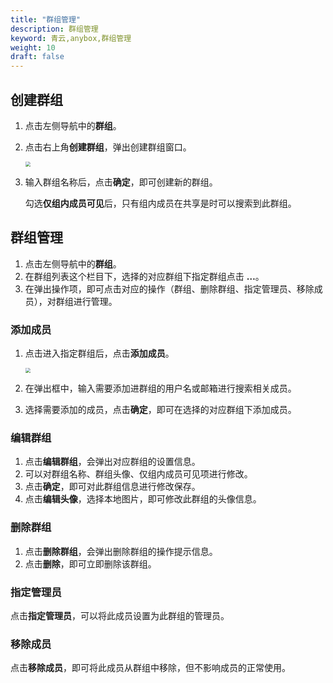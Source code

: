 ```yaml
---
title: "群组管理"
description: 群组管理
keyword: 青云,anybox,群组管理
weight: 10
draft: false
---
```


## 创建群组

1. 点击左侧导航中的**群组**。

2. 点击右上角**创建群组**，弹出创建群组窗口。

   <img src="../../../_images/manager_menber13.png" style="zoom:50%;" />

3. 输⼊群组名称后，点击**确定**，即可创建新的群组。

   勾选**仅组内成员可见**后，只有组内成员在共享是时可以搜索到此群组。

## 群组管理

1. 点击左侧导航中的**群组**。
2. 在群组列表这个栏目下，选择的对应群组下指定群组点击 **…**。
3. 在弹出操作项，即可点击对应的操作（群组、删除群组、指定管理员、移除成员），对群组进行管理。

### 添加成员

1. 点击进入指定群组后，点击**添加成员**。

   <img src="../../../_images/manager_menber14.png" style="zoom:50%;" />

2. 在弹出框中，输⼊需要添加进群组的用户名或邮箱进行搜索相关成员。

3. 选择需要添加的成员，点击**确定**，即可在选择的对应群组下添加成员。

### 编辑群组

1. 点击**编辑群组**，会弹出对应群组的设置信息。
2. 可以对群组名称、群组头像、仅组内成员可见项进行修改。
3. 点击**确定**，即可对此群组信息进行修改保存。
4. 点击**编辑头像**，选择本地图片，即可修改此群组的头像信息。

### 删除群组

1. 点击**删除群组**，会弹出删除群组的操作提示信息。
2. 点击**删除**，即可立即删除该群组。

### 指定管理员

点击**指定管理员**，可以将此成员设置为此群组的管理员。

### 移除成员

点击**移除成员**，即可将此成员从群组中移除，但不影响成员的正常使用。

